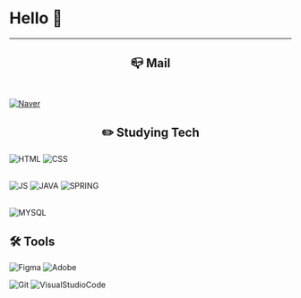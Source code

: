 # Hello 👋
---

<!-- ## <center>  📔 BLOG </center>
[![Velog](https://img.shields.io/badge/Velog-20C997?style=for-the-badge&logo=Velog&logoColor=white)](https://velog.io/@dzpro0327) -->
## <center> 📪 Mail </center><br>

[![Naver](https://img.shields.io/badge/Naver-03C75A?style=for-the-badge&logo=Naver&logoColor=white&mailto:ydh3081@naver.com)](mailto:ydh3081@naver.com)

## <center>✏️ Studying Tech </center>
![HTML](https://img.shields.io/badge/HTML-E34F26?style=for-the-badge&logo=html5&logoColor=white)
![CSS](https://img.shields.io/badge/CSS-1572B6?style=for-the-badge&logo=css3&logoColor=white)
<br><br>

![JS](https://img.shields.io/badge/JavaScript-F7DF1E?style=for-the-badge&logo=javascript&logoColor=white)
![JAVA](https://img.shields.io/badge/java-007396?style=for-the-badge&logo=java&logoColor=white)
![SPRING](https://img.shields.io/badge/Spring-6DB33F?style=for-the-badge&logo=spring&logoColor=white)
<br><br>

![MYSQL](https://img.shields.io/badge/MYsql-4479A1?style=for-the-badge&logo=mysql&logoColor=white)


## 🛠 Tools
![Figma](https://img.shields.io/badge/Figma-183A61?style=for-the-badge&logo=figma&logoColor=white)
![Adobe](https://img.shields.io/badge/Adobe-FF0000?style=for-the-badge&logo=Adobe&logoColor=white)

![Git](https://img.shields.io/badge/git-F05032?style=for-the-badge&logo=git&logoColor=white)
![VisualStudioCode](https://img.shields.io/badge/VSCode-007ACC?style=for-the-badge&logo=visualstudiocode&logoColor=white)


<!--
**ydh3081/ydh3081** is a ✨ _special_ ✨ repository because its `README.md` (this file) appears on your GitHub profile.

Here are some ideas to get you started:

- 🔭 I’m currently working on ...
- 🌱 I’m currently learning ...
- 👯 I’m looking to collaborate on ...
- 🤔 I’m looking for help with ...
- 💬 Ask me about ...
- 📫 How to reach me: ...
- 😄 Pronouns: ...
- ⚡ Fun fact: ...
-->
